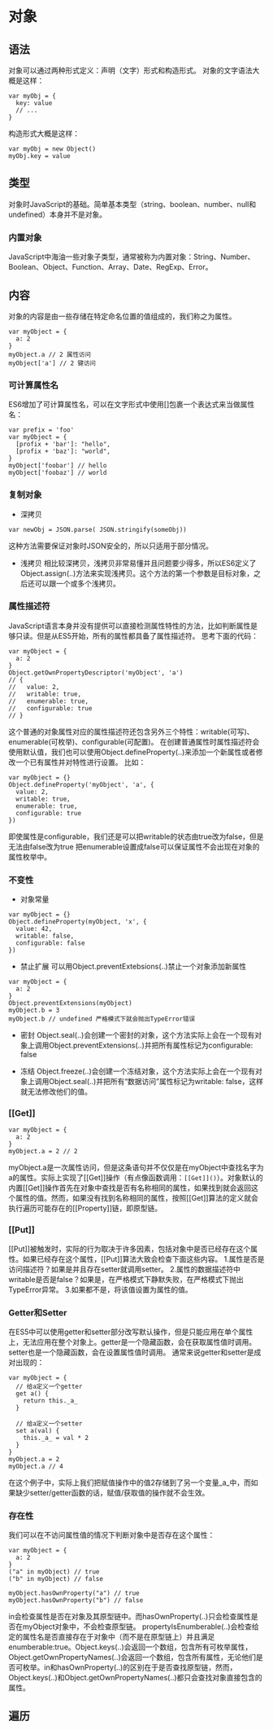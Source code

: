 # 对象

## 语法

对象可以通过两种形式定义：声明（文字）形式和构造形式。
对象的文字语法大概是这样：
```
var myObj = {
  key: value
  // ...
}
```
构造形式大概是这样：
```
var myObj = new Object()
myObj.key = value
```

## 类型

对象时JavaScript的基础。简单基本类型（string、boolean、number、null和undefined）本身并不是对象。

### 内置对象
JavaScript中海油一些对象子类型，通常被称为内置对象：String、Number、Boolean、Object、Function、Array、Date、RegExp、Error。

## 内容

对象的内容是由一些存储在特定命名位置的值组成的，我们称之为属性。
```
var myObject = {
  a: 2
}
myObject.a // 2 属性访问
myObject['a'] // 2 键访问
```

### 可计算属性名
ES6增加了可计算属性名，可以在文字形式中使用[]包裹一个表达式来当做属性名：
```
var prefix = 'foo'
var myObject = {
  [profix + 'bar']: "hello",
  [profix + 'baz']: "world",
}
myObject['foobar'] // hello
myObject['foobaz'] // world
```

### 复制对象

- 深拷贝
```
var newObj = JSON.parse( JSON.stringify(someObj))
```
这种方法需要保证对象时JSON安全的，所以只适用于部分情况。
- 浅拷贝
相比较深拷贝，浅拷贝非常易懂并且问题要少得多，所以ES6定义了Object.assign(..)方法来实现浅拷贝。这个方法的第一个参数是目标对象，之后还可以跟一个或多个浅拷贝。

### 属性描述符

JavaScript语言本身并没有提供可以直接检测属性特性的方法，比如判断属性是够只读。但是从ES5开始，所有的属性都具备了属性描述符。
思考下面的代码：
```
var myObject = {
  a: 2
}
Object.getOwnPropertyDescriptor('myObject', 'a')
// {
//   value: 2,
//   writable: true,
//   enumerable: true,
//   configurable: true
// }
```
这个普通的对象属性对应的属性描述符还包含另外三个特性：writable(可写)、enumerable(可枚举)、configurable(可配置)。
在创建普通属性时属性描述符会使用默认值，我们也可以使用Object.defineProperty(..)来添加一个新属性或者修改一个已有属性并对特性进行设置。
比如：
```
var myObject = {}
Object.defineProperty('myObject', 'a', {
  value: 2,
  writable: true,
  enumerable: true,
  configurable: true
})
```
即使属性是configurable，我们还是可以把writable的状态由true改为false，但是无法由false改为true
把enumerable设置成false可以保证属性不会出现在对象的属性枚举中。

### 不变性

- 对象常量
```
var myObject = {}
Object.defineProperty(myObject, 'x', {
  value: 42,
  writable: false,
  configurable: false
})
```

- 禁止扩展
可以用Object.preventExtebsions(..)禁止一个对象添加新属性
```
var myObject = {
  a: 2
}
Object.preventExtensions(myObject)
myObject.b = 3
myObject.b // undefined 严格模式下就会抛出TypeError错误
```

- 密封
Object.seal(..)会创建一个密封的对象，这个方法实际上会在一个现有对象上调用Object.preventExtensions(..)并把所有属性标记为configurable: false

- 冻结
Object.freeze(..)会创建一个冻结对象，这个方法实际上会在一个现有对象上调用Object.seal(..)并把所有“数据访问”属性标记为writable: false，这样就无法修改他们的值。

### [[Get]]

```
var myObject = {
  a: 2
}
myObject.a = 2 // 2
```
myObject.a是一次属性访问，但是这条语句并不仅仅是在myObject中查找名字为a的属性。实际上实现了[[Get]]操作（有点像函数调用：```[[Get]]()```）。对象默认的内置[[Get]]操作首先在对象中查找是否有名称相同的属性，如果找到就会返回这个属性的值。然而，如果没有找到名称相同的属性，按照[[Get]]算法的定义就会执行遍历可能存在的[[Property]]链，即原型链。
  
### [[Put]]

[[Put]]被触发时，实际的行为取决于许多因素，包括对象中是否已经存在这个属性。如果已经存在这个属性，[[Put]]算法大致会检查下面这些内容。
1.属性是否是访问描述符？如果是并且存在setter就调用setter。
2.属性的数据描述符中writable是否是false？如果是，在严格模式下静默失败，在严格模式下抛出TypeError异常。
3.如果都不是，将该值设置为属性的值。

### Getter和Setter

在ES5中可以使用getter和setter部分改写默认操作，但是只能应用在单个属性上，无法应用在整个对象上。getter是一个隐藏函数，会在获取属性值时调用。setter也是一个隐藏函数，会在设置属性值时调用。
通常来说getter和setter是成对出现的：
```
var myObject = {
  // 给a定义一个getter
  get a() {
    return this._a_
  }

  // 给a定义一个setter
  set a(val) {
    this._a_ = val * 2
  }
}
myObject.a = 2
myObject.a // 4
```
在这个例子中，实际上我们把赋值操作中的值2存储到了另一个变量_a_中，而如果缺少setter/getter函数的话，赋值/获取值的操作就不会生效。

### 存在性

我们可以在不访问属性值的情况下判断对象中是否存在这个属性：
```
var myObject = {
  a: 2
}
("a" in myObject) // true
("b" in myObject) // false

myObject.hasOwnProperty("a") // true
myObject.hasOwnProperty("b") // false
```
in会检查属性是否在对象及其原型链中。而hasOwnProperty(..)只会检查属性是否在myObject对象中，不会检查原型链。
propertyIsEnumberable(..)会检查给定的属性名是否直接存在于对象中（而不是在原型链上）并且满足enumberable:true。Object.keys(..)会返回一个数组，包含所有可枚举属性，Object.getOwnPropertyNames(..)会返回一个数组，包含所有属性，无论他们是否可枚举。in和hasOwnProperty(..)的区别在于是否查找原型链，然而，Object.keys(..)和Object.getOwnPropertyNames(..)都只会查找对象直接包含的属性。

## 遍历